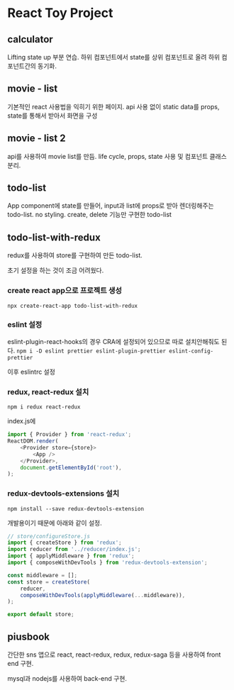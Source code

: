 # React Toy Project

## calculator

Lifting state up 부분 연습. 하위 컴포넌트에서 state를 상위 컴포넌트로 올려 하위 컴포넌트간의 동기화.

## movie - list

기본적인 react 사용법을 익히기 위한 페이지.
api 사용 없이 static data를 props, state를 통해서 받아서 화면을 구성

## movie - list 2

api를 사용하여 movie list를 만듬.
life cycle, props, state 사용 및 컴포넌트 클래스 분리.

## todo-list

App component에 state를 만들어, input과 list에 props로 받아 렌더링해주는 todo-list.
no styling. create, delete 기능만 구현한 todo-list

## todo-list-with-redux

redux를 사용하여 store를 구현하여 만든 todo-list. 

초기 설정을 하는 것이 조금 어려웠다. 

### create react app으로 프로젝트 생성

`npx create-react-app todo-list-with-redux`

### eslint 설정

eslint-plugin-react-hooks의 경우 CRA에 설정되어 있으므로 따로 설치안해줘도 된다. 
`npm i -D eslint prettier eslint-plugin-prettier eslint-config-prettier`

이후 eslintrc 설정

### redux, react-redux 설치

`npm i redux react-redux`

index.js에 
```js
import { Provider } from 'react-redux';
ReactDOM.render(
	<Provider store={store}>
		<App />
	</Provider>,
	document.getElementById('root'),
);
```

### redux-devtools-extensions 설치

`npm install --save redux-devtools-extension`

개발용이기 때문에 아래와 같이 설정.

```js
// store/configureStore.js
import { createStore } from 'redux';
import reducer from '../reducer/index.js';
import { applyMiddleware } from 'redux';
import { composeWithDevTools } from 'redux-devtools-extension';

const middleware = [];
const store = createStore(
	reducer,
	composeWithDevTools(applyMiddleware(...middleware)),
);

export default store;
```

## piusbook

간단한 sns 앱으로 react, react-redux, redux, redux-saga 등을 사용하여 front end 구현.

mysql과 nodejs를 사용하여 back-end 구현.